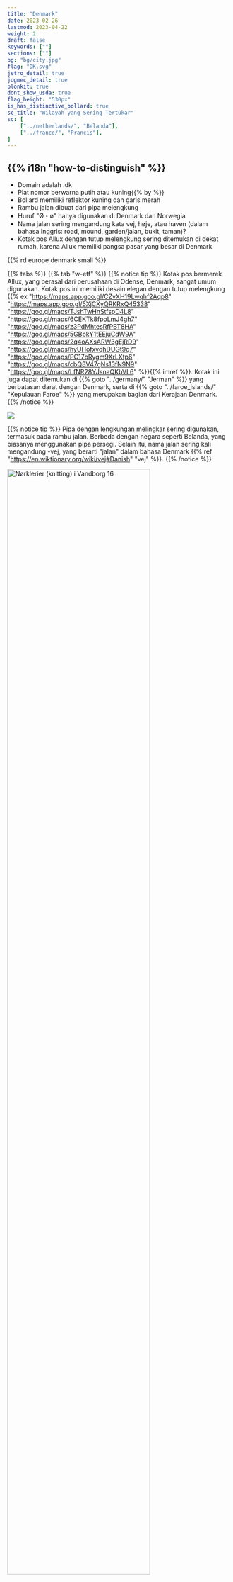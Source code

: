 ```yaml
---
title: "Denmark"
date: 2023-02-26
lastmod: 2023-04-22
weight: 2
draft: false
keywords: [""]
sections: [""]
bg: "bg/city.jpg"
flag: "DK.svg"
jetro_detail: true
jogmec_detail: true
plonkit: true
dont_show_usda: true
flag_height: "530px"
is_has_distinctive_bollard: true
sc_title: "Wilayah yang Sering Tertukar"
sc: [
    ["../netherlands/", "Belanda"],
    ["../france/", "Prancis"],
]
---
```


<div class="main-desciption country-description">
    <h2 class="section-title">{{% i18n "how-to-distinguish" %}}</h2>
    <ul class="rule-list">
        <li>Domain adalah <span class="quiz">.dk</span></li>
        <li>Plat nomor berwarna <span class="quiz">putih atau kuning</span>{{% by %}}</li>
        <li>Bollard memiliki <span class="quiz">reflektor kuning dan garis merah</span></li>
        <li>Rambu jalan dibuat dari <span class="quiz">pipa melengkung</span></li>
        <li>Huruf "Ø・ø" hanya digunakan di Denmark dan <span class="quiz">Norwegia</span></li>
        <li class="no-evidence">Nama jalan sering mengandung kata <span class="quiz">vej</span>, høje, atau haven (dalam bahasa Inggris: road, mound, garden/jalan, bukit, taman)?</li>
        <li class="no-evidence">Kotak pos Allux dengan <span class="quiz">tutup melengkung</span> sering ditemukan di dekat rumah, karena Allux memiliki pangsa pasar yang besar di Denmark</li>
    </ul>
    {{% rd europe denmark small %}}
</div>

{{% tabs %}}
{{% tab "w-etf" %}}
{{% notice tip %}}
Kotak pos bermerek Allux, yang berasal dari perusahaan di Odense, Denmark, sangat umum digunakan. Kotak pos ini memiliki desain elegan dengan tutup melengkung {{% ex "https://maps.app.goo.gl/CZvXH19Lwqhf2Aqp8" "https://maps.app.goo.gl/5XjCXyQRKRxQ45338" "https://goo.gl/maps/TJshTwHnStfspD4L8" "https://goo.gl/maps/6CEKTk8fpoLmJ4gh7" "https://goo.gl/maps/z3PdMhtesRfPBT8HA" "https://goo.gl/maps/5GBbkY1tEEjuCdW9A" "https://goo.gl/maps/2q4oAXsARW3gEjRD9" "https://goo.gl/maps/hyUHofxvqhDUGt9q7" "https://goo.gl/maps/PC17bRygm9XrLXtp6" "https://goo.gl/maps/cbQ8V47gNs13fN9N9" "https://goo.gl/maps/LfNR28YJsnaQKbVL6" %}}{{% imref %}}. Kotak ini juga dapat ditemukan di {{% goto "../germany/" "Jerman" %}} yang berbatasan darat dengan Denmark, serta di {{% goto "../faroe_islands/" "Kepulauan Faroe" %}} yang merupakan bagian dari Kerajaan Denmark.
{{% /notice %}}
<div class="googlemap-if">
<img src="/rule/europe/denmark/2024-10-15-23-20-20.png">
</div>

{{% notice tip %}}
Pipa dengan <span class="quiz">lengkungan melingkar</span> sering digunakan, termasuk pada rambu jalan. Berbeda dengan negara seperti Belanda, yang biasanya menggunakan pipa persegi. Selain itu, nama jalan sering kali mengandung <span class="quiz">-vej</span>, yang berarti "jalan" dalam bahasa Denmark {{% ref "https://en.wiktionary.org/wiki/vej#Danish" "vej" %}}.
{{% /notice %}}
<div class="googlemap-if">
<a data-flickr-embed="true" href="https://www.flickr.com/photos/walter_johannesen/7669586170/" title="Nørklerier (knitting) i Vandborg 16"><img src="https://live.staticflickr.com/8003/7669586170_88de1d1d5b_c.jpg" width="80%" alt="Nørklerier (knitting) i Vandborg 16"/></a><script async src="//embedr.flickr.com/assets/client-code.js" charset="utf-8"></script>
</div>

{{% notice tip %}}
Bollard di Denmark memiliki <span class="quiz">reflektor kuning dan garis merah</span> {{% ex "https://maps.app.goo.gl/9aokZujn399n7AJt9" "https://goo.gl/maps/go3gDCpJTiSecArf7" "https://goo.gl/maps/AJpWxsWiskTXCnyv8" %}}. Perhatikan bahwa pita oranye di bagian atas bollard kadang warnanya memudar {{% imref %}}.
{{% /notice %}}
<div class="googlemap-if unclickable">
<img src="/rule/europe/denmark/bollards.png" width="90%" alt="Bollard Denmark" />
</div>

{{% notice tip %}}
Nama jalan di Denmark sering kali mengandung kata <span class="quiz">vej</span>, høje, atau haven {{% ex "https://maps.app.goo.gl/3jLBjRir1QwGqp1HA" "https://maps.app.goo.gl/PS5i5Ev2ixegsPdt8" "https://maps.app.goo.gl/7jpPBxtWTta6aEn2A" %}}.
{{% /notice %}}
<div class="googlemap-if">
<img src="/rule/europe/denmark/street-sign.jpg" width="95%">
</div>

{{% notice tip %}}
Banyak rumah di Denmark memiliki tiang bendera di depan, yang digunakan untuk mengibarkan bendera pada hari libur atau ulang tahun {{% ex "https://maps.app.goo.gl/H8EUtVvjRG9WN7AXA" "https://maps.app.goo.gl/N9rpu6NoVyxbM8bJ7" "https://maps.app.goo.gl/5x8oKSpKQ5Li6hP67" "https://maps.app.goo.gl/mm1STHyENuP6TSdSA" "https://maps.app.goo.gl/PckYsMgpz4ShSmir9" "https://maps.app.goo.gl/Z58g6R6Cgho4PszA6" %}}{{% ref "https://theslowroad.org/quirks-of-denmark/" "Quirks of Denmark" %}}. Bendera yang dikibarkan sering kali berbentuk sangat ramping {{% ex "https://maps.app.goo.gl/4bAes6SYNwc6xpML7" "https://maps.app.goo.gl/jqNCM2covDMA4guQ7" %}}.
{{% /notice %}}
<div class="googlemap-if">
<img src="/rule/europe/denmark/denmark_home_afternoon_nature.jpg" width="95%">
</div>

{{% notice tip %}}
Plat nomor berwarna kuning juga ada di Denmark, jadi berhati-hatilah agar tidak salah mengenalinya sebagai {{% goto "../netherlands/" "Belanda" %}} {{% ex "https://maps.app.goo.gl/ugD4ZwBMfNa7QLyu9" "https://maps.app.goo.gl/PgYkVZjz65q9ToL8A" %}}.
{{% /notice %}}

{{% lb 50 %}}
![](/rule/europe/denmark/2023-04-12-06-08-23.png)

public domain
{{% /lb %}}
{{% lb 50 %}}
![](/rule/europe/denmark/DK_parrot_license_plate_2009.svg)

public domain
{{% /lb %}}
{{% lb 50 %}}
![](/rule/europe/denmark/DK_van_plate_2009.svg)

public domain
{{% /lb %}}
{{% /tab %}}
{{% tab "w-road" %}}

{{% notice tip %}}
Pipa melengkung sering ditemukan di Denmark, termasuk pada desain rambu jalan. Selain itu, tanda penyeberangan jalan memiliki desain yang unik dibandingkan negara lain.
{{% /notice %}}
<div class="googlemap-if">
<iframe src="https://www.google.com/maps/embed?pb=!4v1680252562741!6m8!1m7!1sZWJhmh_4nqfjNA9AtQnDOQ!2m2!1d55.79352258936748!2d12.49210912176099!3f271.2037104269405!4f-10.76706602482001!5f3.325193203789971" width="295" height="295" style="border:0;" allowfullscreen="" loading="lazy" referrerpolicy="no-referrer-when-downgrade"></iframe>
<iframe src="https://www.google.com/maps/embed?pb=!4v1680252582279!6m8!1m7!1snWlXLFx1EGjSLhIwboHCOg!2m2!1d55.79340002013565!2d12.49141446024509!3f211.88190720125897!4f5.226000330268334!5f3.325193203789971" width="295" height="295" style="border:0;" allowfullscreen="" loading="lazy" referrerpolicy="no-referrer-when-downgrade"></iframe>
</div>

{{% /tab %}}
{{% /tabs %}}

<div class="main-desciption area-description">
    <h2 class="section-title">{{% i18n "narrow-down-the-area" %}}</h2>
    <ul class="rule-list">
        <li>Papan penunjuk di Pulau Bornholm biasanya menunjukkan jarak ke '<span class="quiz">Nexø</span>' atau '<span class="quiz">Rønne</span>' {{% ex "https://goo.gl/maps/AaA292UvuzZmYiEo6" "https://goo.gl/maps/aDJ7AxW2wrjWRW6r9" "https://goo.gl/maps/69rTo4Bsd59Xao8R6" "https://goo.gl/maps/7zuWmXYcwsUDgVfRA" "https://goo.gl/maps/gjMtiYCZsHe8WEY97" "https://goo.gl/maps/rQ64zpbCLMmedBvz9" %}}{{% by "https://ja.wikipedia.org/wiki/%E3%83%AC%E3%82%B9%E5%B3%B6" "wiki" "Pulau Bornholm" %}}</li>
        <li>Di Pulau Læsø, sebuah pulau terpencil, terdapat bangunan kayu tradisional {{% by "https://ja.wikipedia.org/wiki/%E3%83%9C%E3%83%BC%E3%83%B3%E3%83%9B%E3%83%AB%E3%83%A0%E5%B3%B6" "wiki" "Læsø" %}}</li>
        <li>Pulau Anholt juga merupakan pulau terpencil
            <ul>
                <li>Di sisi timur pulau, terdapat hamparan <span class="quiz">pasir</span> akibat penebangan pohon untuk bahan bakar mercusuar</li>
                <li>Di pinggir jalan, sering terlihat tumpukan <span class="quiz">pasir</span> {{% ref "https://en.wikipedia.org/wiki/Anholt_(Denmark)" "Anholt (Denmark)" %}}</li>
            </ul>
        </li>
        <li>Wilayah otonomi Denmark seperti {{% goto "../../n_america/greenland/" "Greenland" %}} dan {{% goto "../faroe_islands/" "Kepulauan Faroe" %}} juga dapat muncul</li>
    </ul>
</div>

{{% tabs %}}
{{% tab "Pulau Bornholm" %}}

{{% notice tip %}}
Papan penunjuk di Pulau Bornholm hampir selalu menunjukkan '<span class="quiz">Nexø</span>' atau '<span class="quiz">Rønne</span>'. Bahkan pada papan kecil untuk rute sepeda sering ditemukan {{% ref "https://ja.wikipedia.org/wiki/%E3%83%AC%E3%83%8D" "『Rønne - Wikipedia』" %}}.
{{% /notice %}}

<div class="googlemap-if">
<iframe src="https://www.google.com/maps/embed?pb=!4v1691005725372!6m8!1m7!1strmPFlCuFC45oLK3wHu6Yw!2m2!1d55.07397758171165!2d14.92096067249546!3f41.08030279379204!4f-10.843329437286414!5f3.0113340896155862" width="600" height="250" style="border:0;" allowfullscreen="" loading="lazy" referrerpolicy="no-referrer-when-downgrade"></iframe>
</div>

{{% /tab %}}
{{% tab "Bangunan Kayu di Pulau Læsø" %}}

{{% notice tip %}}
Pulau Læsø memiliki bangunan kayu tradisional {{% by "https://ja.wikipedia.org/wiki/%E3%83%9C%E3%83%BC%E3%83%B3%E3%83%9B%E3%83%AB%E3%83%A0%E5%B3%B6" "wiki" "Læsø" %}}. Papan penunjuk di pulau ini sering menyebut nama seperti 'Byrum', 'Vesterø Havn', atau 'Østerby Havn' {{% ex "https://maps.app.goo.gl/vF1e42chkdK6ep1U9" "https://maps.app.goo.gl/1utGCN35cuz7bnxB7" %}}.
{{% /notice %}}

<div class="googlemap-if">
<iframe src="https://www.google.com/maps/embed?pb=!4v1685715672800!6m8!1m7!1sk7YWZkBYx1AzkLEjDoGVMg!2m2!1d57.26311626119966!2d11.03311029395011!3f281.53783425047243!4f0.3680693973414719!5f1.4939587085738273" width="550" height="250" style="border:0;" allowfullscreen="" loading="lazy" referrerpolicy="no-referrer-when-downgrade"></iframe>
</div>

{{% /tab %}}
{{% tab "Hamparan Pasir di Pulau Anholt" %}}

{{% notice tip %}}
Sisi timur Pulau Anholt didominasi oleh hamparan pasir, dengan sedikit atau bahkan tanpa jalan {{% ex "https://maps.app.goo.gl/CLhRgZd6abC2CCfC6" "https://maps.app.goo.gl/v8kQnsvA3AuM7Z6r8" %}}. Bahkan di lokasi dengan jalan, sering terlihat tumpukan pasir di tepi jalan atau permukaan jalan yang menyerupai pasir {{% ex "https://maps.app.goo.gl/v8kQnsvA3AuM7Z6r8" "https://maps.app.goo.gl/X6dEikSEQALMDUMc7" %}}.
{{% /notice %}}

<div class="googlemap-if no-margin">
<img src="/rule/europe/denmark/Anholt_island_view_2005.jpg" width="95%">
<iframe src="https://www.google.com/maps/embed?pb=!4v1697261565914!6m8!1m7!1sja229-1LQr8vmd1-vK0EtQ!2m2!1d56.71580830041433!2d11.54309706651893!3f339.80967863425553!4f-2.5571449070028933!5f0.4000000000000002" width="95%" height="300" style="border:0;" allowfullscreen="" loading="lazy" referrerpolicy="no-referrer-when-downgrade"></iframe>
</div>

{{% /tab %}}
{{% /tabs %}}

{{% imgref %}}

<li>Gambar kotak pos diambil dari '<a href="https://allux.com/allux-6000/p/66491">Allux 6000 - Scandinavian design</a>'</li>
<li>Gambar bollard telah diolah dari sumber berikut:
    <ul>
        <li>By <a rel="nofollow" class="external text" href="https://www.flickr.com/people/84554176@N00">Guillaume Baviere</a> from Copenhagen, Denmark - <a rel="nofollow" class="external text" href="https://www.flickr.com/photos/84554176@N00/16997362030/">2015-04-11</a>, <a href="https://creativecommons.org/licenses/by-sa/2.0" title="Creative Commons Attribution-Share Alike 2.0">CC BY-SA 2.0</a>, <a href="https://commons.wikimedia.org/w/index.php?curid=74159251">Link</a>
        </li>
        <li>By © 2009 by <a href="//commons.wikimedia.org/wiki/User:Tsca" title="User:Tsca">Tomasz Sienicki</a> <span style="color:grey">[user: <a href="//commons.wikimedia.org/wiki/User:Tsca" title="User:Tsca">tsca</a>, mail: tomasz.sienicki at gmail.com]</span> - Photograph by <a href="//commons.wikimedia.org/wiki/User:Tsca" title="User:Tsca">Tomasz Sienicki</a> (<span class="int-own-work" lang="en">Own work</span>), <a href="https://creativecommons.org/licenses/by/3.0" title="Creative Commons Attribution 3.0">CC BY 3.0</a>, <a href="https://commons.wikimedia.org/w/index.php?curid=7691913">Link</a>
        </li>
    </ul>
</li>
{{% /imgref %}}
